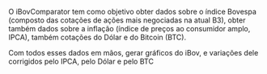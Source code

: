 O iBovComparator tem como objetivo obter dados sobre o índice Bovespa (composto das cotações de ações mais negociadas na atual B3), obter também dados sobre a inflação (índice de preços ao consumidor amplo, IPCA), também cotações do Dólar e do Bitcoin (BTC).

Com todos esses dados em mãos, gerar gráficos do iBov, e variações dele corrigidos pelo IPCA, pelo Dólar e pelo BTC
